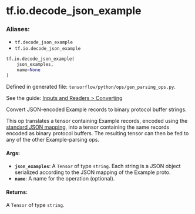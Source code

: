 <div itemscope itemtype="http://developers.google.com/ReferenceObject">
<meta itemprop="name" content="tf.io.decode_json_example" />
<meta itemprop="path" content="Stable" />
</div>

# tf.io.decode_json_example

### Aliases:

* `tf.decode_json_example`
* `tf.io.decode_json_example`

``` python
tf.io.decode_json_example(
    json_examples,
    name=None
)
```



Defined in generated file: `tensorflow/python/ops/gen_parsing_ops.py`.

See the guide: [Inputs and Readers > Converting](../../../../api_guides/python/io_ops.md#Converting)

Convert JSON-encoded Example records to binary protocol buffer strings.

This op translates a tensor containing Example records, encoded using
the [standard JSON
mapping](https://developers.google.com/protocol-buffers/docs/proto3#json),
into a tensor containing the same records encoded as binary protocol
buffers. The resulting tensor can then be fed to any of the other
Example-parsing ops.

#### Args:

* <b>`json_examples`</b>: A `Tensor` of type `string`.
    Each string is a JSON object serialized according to the JSON
    mapping of the Example proto.
* <b>`name`</b>: A name for the operation (optional).


#### Returns:

A `Tensor` of type `string`.